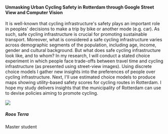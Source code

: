 <div class="row">
  <div class="col-sm-8">
    <h4 id="roos-terra">Unmasking Urban Cycling Safety in Rotterdam through Google Street View and Computer Vision</h4>
    <p>
It is well-known that cycling infrastructure's safety plays an important role in peoples' decisions to make a trip by bike or another mode (e.g. car). As such, safe cycling infrastructure is crucial for promoting sustainable transport. Moreover, what is considered a safe cycling infrastructure varies across demographic segments of the population, including age, income, gender and cultural background. But what does safe cycling infrastructure look like, and to whom? In my research, I will conduct a stated choice experiment in which people face trade-offs between travel time and cycling infrastructure (as presented using street-view images). Using discrete choice models I gather new insights into the preferences of people over cycling infrastructure. Next, I'll use estimated choice models to produce maps showing utility-based safety scores for cycling routes in Rotterdam. I hope my study delivers insights that the municipality of Rotterdam can use to devise policies aiming to promote cycling.
    </p>
  </div>

  <div class="col-sm-4">
    <div class="card contact-card">
      <div class="row g-0">
        <div class="col-sm-3">
          <!-- <a href="https://www.tudelft.nl/en/"> -->
            <img src="{{ 'assets/images/person.webp' | relative_url }}" class="contact-avatar">
          <!-- </a> -->
        </div>
        <div class="col-sm-9 gx-sm-3">
          <div class="card-body">
            <h5 class="card-title">Roos Terra</h5>
            <p class="card-text">
              Master student<br>
              <!-- <a href="mailto:mail@tudelft.nl">some.address@student.tudelft.nl</a> -->
            </p>
          </div>
        </div>
      </div>
    </div>
  </div>

</div>
